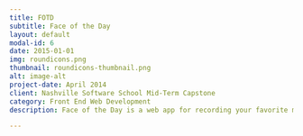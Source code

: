 ```yaml
---
title: FOTD
subtitle: Face of the Day
layout: default
modal-id: 6
date: 2015-01-01
img: roundicons.png
thumbnail: roundicons-thumbnail.png
alt: image-alt
project-date: April 2014
client: Nashville Software School Mid-Term Capstone
category: Front End Web Development
description: Face of the Day is a web app for recording your favorite makeup looks and the products used to create them. Built using AngularJS, Foundation and Firebase. 

---
```


